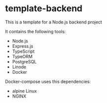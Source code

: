 <h1>template-backend</h1>
<p>This is a template for a Node.js backend project</p>
<p>It contains the following tools:</p>
<ul>
<li>Node.js</li>
<li>Express.js</li>
<li>TypeScript</li>
<li>TypeORM</li>
<li>PostgreSQL</li>
<li>Linode</li>
<li>Docker</li>
</ul>

<p>Docker-compose uses this dependencies:</p>
<ul>
<li>alpine Linux</li>
<li>NGINX</li>

</ul>
